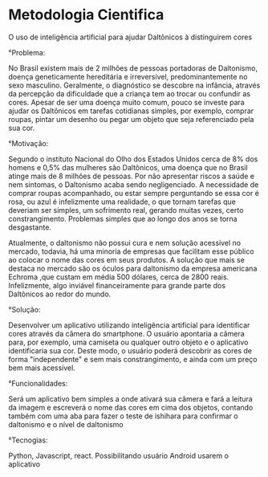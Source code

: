 # Metodologia Cientifica
O uso de inteligência artificial para ajudar Daltônicos à distinguirem cores

°Problema:

No Brasil existem mais de 2 milhões de pessoas portadoras de  Daltonismo, doença geneticamente hereditária e irreversível, predominantemente no sexo masculino.  Geralmente, o diagnóstico se descobre  na infância, através  da percepção da dificuldade que a criança tem ao trocar ou confundir as cores. Apesar de ser uma doença muito comum, pouco se investe para ajudar os Daltônicos em tarefas cotidianas simples, por exemplo, comprar roupas, pintar um desenho ou pegar um objeto que seja referenciado pela sua cor.

°Motivação:

Segundo o instituto Nacional do Olho dos Estados Unidos cerca de 8% dos homens e 0,5% das mulheres são Daltônicos, uma doença que no Brasil atinge mais de 8 milhões de pessoas. 
 Por não apresentar riscos a saúde e nem sintomas, o Daltonismo acaba sendo negligenciado. A necessidade de comprar roupas acompanhado, ou estar sempre perguntando se essa cor é rosa, ou azul é infelizmente uma realidade, o que tornam tarefas que deveriam ser simples, um sofrimento  real, gerando muitas vezes, certo constrangimento. Problemas simples que ao longo dos anos se torna desgastante.

 Atualmente, o daltonismo não possui cura e nem solução acessível no mercado, todavia,  há uma minoria de empresas que facilitam esse público ao  colocar o nome das cores em seus produtos.
A solução que mais se destaca no mercado são os óculos para daltonismo da empresa americana Echroma ,que custam em média 500 dólares, cerca de 2800 reais. Infelizmente, algo inviável financeiramente para grande parte dos Daltônicos ao redor do mundo.

°Solução:

Desenvolver um aplicativo utilizando inteligência artificial para identificar cores através da câmera do smartphone. O usuário apontaria a câmera para, por exemplo, uma camiseta ou qualquer outro objeto e o aplicativo identificaria sua cor. Deste modo, o usuário poderá descobrir as cores de forma "independente" e sem mais  constrangimento, e ainda com um preço bem mais acessível.

°Funcionalidades:

Será um aplicativo bem simples a onde ativará sua câmera e fará a leitura da imagem e escreverá o nome das cores em cima dos objetos, contando também com uma aba para fazer o teste de ishihara para confirmar o daltonismo e o nível de daltonismo

°Tecnogias:

Python, Javascript, react.
Possibilitando usuário Android usarem o aplicativo
